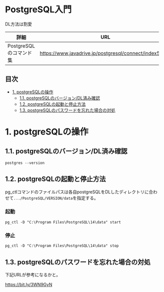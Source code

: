 # PostgreSQL入門<!-- omit in toc -->
DL方法は割愛

| 詳細 | URL |
| ---- | ---- |
| PostgreSQLのコマンド集 | https://www.javadrive.jp/postgresql/connect/index5.html |

## 目次<!-- omit in toc -->
- [1. postgreSQLの操作](#1-postgresqlの操作)
  - [1.1. postgreSQLのバージョン/DL済み確認](#11-postgresqlのバージョンdl済み確認)
  - [1.2. postgreSQLの起動と停止方法](#12-postgresqlの起動と停止方法)
  - [1.3. postgreSQLのパスワードを忘れた場合の対処](#13-postgresqlのパスワードを忘れた場合の対処)


# 1. postgreSQLの操作
## 1.1. postgreSQLのバージョン/DL済み確認
```
postgres --version
```

## 1.2. postgreSQLの起動と停止方法
pg_ctlコマンドのファイルパスは各自postgreSQLをDLしたディレクトリに合わせて``.../PostgreSQL/VERSION/data``を指定する。

### 起動<!-- omit in toc -->
```
pg_ctl -D "C:\Program Files\PostgreSQL\14\data" start
```
### 停止<!-- omit in toc -->
```
pg_ctl -D "C:\Program Files\PostgreSQL\14\data" stop
```

## 1.3. postgreSQLのパスワードを忘れた場合の対処
下記URLが参考になるかと。

https://bit.ly/3WN9GyN